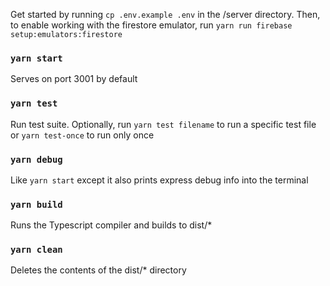 Get started by running `cp .env.example .env` in the /server directory.
Then, to enable working with the firestore emulator, run `yarn run firebase setup:emulators:firestore`

### `yarn start`

Serves on port 3001 by default

### `yarn test`

Run test suite. Optionally, run `yarn test filename` to run a specific test file or `yarn test-once` to run only once

### `yarn debug`

Like `yarn start` except it also prints express debug info into the terminal

### `yarn build`

Runs the Typescript compiler and builds to dist/\*

### `yarn clean`

Deletes the contents of the dist/\* directory
